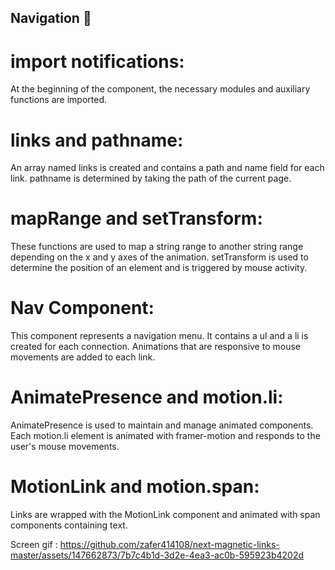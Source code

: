 ## Navigation 🧲

# import notifications:
At the beginning of the component, the necessary modules and auxiliary functions are imported.

# links and pathname: 
An array named links is created and contains a path and name field for each link. pathname is determined by taking the path of the current page.

# mapRange and setTransform: 
These functions are used to map a string range to another string range depending on the x and y axes of the animation. setTransform is used to determine the position of an element and is triggered by mouse activity.

# Nav Component:
This component represents a navigation menu. It contains a ul and a li is created for each connection. Animations that are responsive to mouse movements are added to each link.

# AnimatePresence and motion.li:
AnimatePresence is used to maintain and manage animated components. Each motion.li element is animated with framer-motion and responds to the user's mouse movements.

# MotionLink and motion.span: 
Links are wrapped with the MotionLink component and animated with span components containing text.

Screen gif : 
https://github.com/zafer414108/next-magnetic-links-master/assets/147662873/7b7c4b1d-3d2e-4ea3-ac0b-595923b4202d




